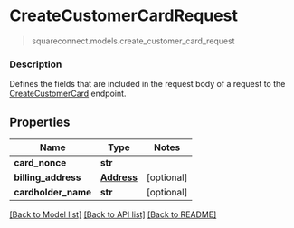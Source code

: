 # CreateCustomerCardRequest
> squareconnect.models.create_customer_card_request

### Description

Defines the fields that are included in the request body of a request to the [CreateCustomerCard](#endpoint-createcustomercard) endpoint.

## Properties
Name | Type | Notes
------------ | ------------- | -------------
**card_nonce** | **str** | 
**billing_address** | [**Address**](Address.md) | [optional] 
**cardholder_name** | **str** | [optional] 

[[Back to Model list]](../README.md#documentation-for-models) [[Back to API list]](../README.md#documentation-for-api-endpoints) [[Back to README]](../README.md)


